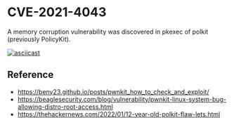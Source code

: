 # CVE-2021-4043

A memory corruption vulnerability was discovered in pkexec of polkit (previously PolicyKit).

[![asciicast](https://asciinema.org/a/2ofNaUmmZeO7HT6fNZXpV15FD.svg)](https://asciinema.org/a/2ofNaUmmZeO7HT6fNZXpV15FD)

## Reference

- https://beny23.github.io/posts/pwnkit_how_to_check_and_exploit/
- https://beaglesecurity.com/blog/vulnerability/pwnkit-linux-system-bug-allowing-distro-root-access.html
- https://thehackernews.com/2022/01/12-year-old-polkit-flaw-lets.html
